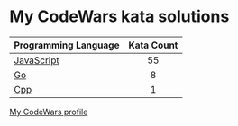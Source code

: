 # My CodeWars kata solutions

|    Programming Language  |    Kata Count  | 
|----------|:-------------:|
| [JavaScript](https://github.com/nikitapozdeev/programming-problems/tree/master/codewars/javascript) | 55 |
| [Go](https://github.com/nikitapozdeev/programming-problems/tree/master/codewars/go) | 8 |
| [Cpp](https://github.com/nikitapozdeev/programming-problems/tree/master/codewars/cpp) | 1 |

[My CodeWars profile](https://www.codewars.com/users/crabn3bula)
